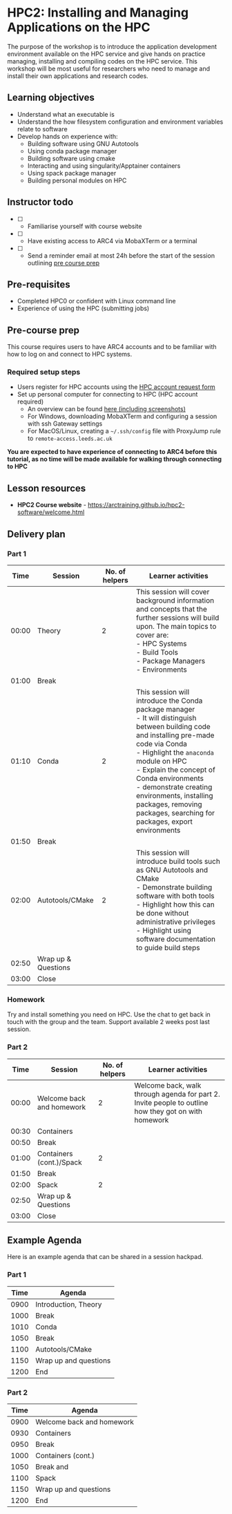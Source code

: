 # HPC2: Installing and Managing Applications on the HPC

The purpose of the workshop is to introduce the application development environment available on the HPC service and give hands on practice managing, installing and compiling codes on the HPC service. This workshop will be most useful for researchers who need to manage and install their own applications and research codes.

## Learning objectives

* Understand what an executable is
* Understand the how filesystem configuration and environment variables relate to software
* Develop hands on experience with:
    * Building software using GNU Autotools
    * Using conda package manager
    * Building software using cmake
    * Interacting and using singularity/Apptainer containers
    * Using spack package manager
    * Building personal modules on HPC

## Instructor todo

- [ ] - Familiarise yourself with course website
- [ ] - Have existing access to ARC4 via MobaXTerm or a terminal
- [ ] - Send a reminder email at most 24h before the start of the session outlining [pre course prep](#Pre-course-prep)

## Pre-requisites 

- Completed HPC0 or confident with Linux command line
- Experience of using the HPC (submitting jobs)

## Pre-course prep

This course requires users to have ARC4 accounts and to be familiar with how to log on and connect to HPC systems.

### Required setup steps

- Users register for HPC accounts using the [HPC account request form](https://leeds.service-now.com/it?id=sc_cat_item&sys_id=4c002dd70f235f00a82247ece1050ebc)
- Set up personal computer for connecting to HPC (HPC account required)
    - An overview can be found [here (including screenshots)](https://hackmd.io/xBKb6Az3QmewUsVF3ab2qg#Pre-workshop-prep)
    - For Windows, downloading MobaXTerm and configuring a session with ssh Gateway settings
    - For MacOS/Linux, creating a `~/.ssh/config` file with ProxyJump rule to `remote-access.leeds.ac.uk`

**You are expected to have experience of connecting to ARC4 before this tutorial, as no time will be made available for walking through connecting to HPC**

## Lesson resources

- **HPC2 Course website** - https://arctraining.github.io/hpc2-software/welcome.html

## Delivery plan

### Part 1

| Time      | Session                          | No. of helpers  | Learner activities |
| --------- | -------------------------------- | --------------- | -----------------  |
| 00:00     | Theory                           | 2               | This session will cover background information and concepts that the further sessions will build upon. The main topics to cover are:<br>- HPC Systems<br>- Build Tools<br>- Package Managers<br>- Environments|
| 01:00     | Break                            |                 |                    |
| 01:10     | Conda                            | 2               | This session will introduce the Conda package manager <br> - It will distinguish between building code and installing pre-made code via Conda <br> - Highlight the `anaconda` module on HPC <br> - Explain the concept of Conda environments <br> - demonstrate creating environments, installing packages, removing packages, searching for packages, export environments  |
| 01:50     | Break                            |                 |                    |
| 02:00     | Autotools/CMake                  | 2               | This session will introduce build tools such as GNU Autotools and CMake <br> - Demonstrate building software with both tools <br> - Highlight how this can be done without administrative privileges <br> - Highlight using software documentation to guide build steps |
| 02:50     | Wrap up & Questions             |                 |                     |
| 03:00     | Close                           |                 |                     |


### Homework

Try and install something you need on HPC. Use the chat to get back in touch with the group and the team. Support available 2 weeks post last session.


### Part 2

| Time     | Session                          | No. of helpers   | Learner activities |
| -------- | -------------------------------- | ---------------  | -----------------  |
| 00:00     | Welcome back and homework       | 2                | Welcome back, walk through agenda for part 2. Invite people to outline how they got on with homework |
| 00:30     | Containers                      |                  |                    |
| 00:50     | Break                           |                  |                    |
| 01:00     | Containers (cont.)/Spack        | 2                |                    |
| 01:50     | Break                           |                  |                    |
| 02:00     | Spack                           | 2                |                    |                    
| 02:50     | Wrap up & Questions             |                  |                    |
| 03:00     | Close                           |                  |                    |


## Example Agenda

Here is an example agenda that can be shared in a session hackpad.

### Part 1

| Time     | Agenda                          |
| -------- | ------------------------------- |
| 0900     | Introduction, Theory            |
| 1000     | Break                           |
| 1010     | Conda                           |
| 1050     | Break                           |
| 1100     | Autotools/CMake                 |
| 1150     | Wrap up and questions           |
| 1200     | End                             |

### Part 2


| Time     | Agenda                          |
| -------- | ------------------------------- |
| 0900     | Welcome back and homework       |
| 0930     | Containers                      |
| 0950     | Break                           |
| 1000     | Containers (cont.)              |
| 1050     | Break and                       |
| 1100     | Spack                           |
| 1150     | Wrap up and questions           |
| 1200     | End                             |